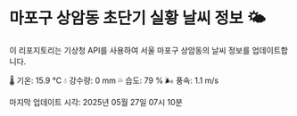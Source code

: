 
# 마포구 상암동 초단기 실황 날씨 정보 🌤️

이 리포지토리는 기상청 API를 사용하여 서울 마포구 상암동의 날씨 정보를 업데이트합니다. 

🌡️ 기온: 15.9 ℃
💧 강수량: 0 mm
💦 습도: 79 %
🌬️ 풍속: 1.1 m/s

마지막 업데이트 시각: 2025년 05월 27일 07시 10분    

